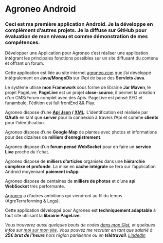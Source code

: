 # Agroneo Android
### Ceci est ma **première application Android**. Je la développe en complément d’autres projets. Je la diffuse sur GitHub pour évaluation de mon niveau et comme démonstration de mes compétences.

Développer une Application pour Agroneo c’est réaliser une application intégrant les principales fonctions possibles sur un site diffusant du contenu et offrant un forum.

Cette application est liée au site internet [agroneo.com](https://agroneo.com/) que j’ai développé intégralement en **Java/MongoDb** sur l’Api de base des **Servlets Java**. 

Le système utilise **mon Framework** sous forme de librairie **Jar Maven**, le projet PageLive. **PageLive** est un projet **close-source**, il permet la création d'un CMS/Forum complet avec des Apis. PageLive est pensé SEO et funambule, l'édition est full frontEnd && Play.

Agroneo dispose d’une **[Api Json](https://api.agroneo.com/documents) / [XML](https://api.agroneo.com/forum.xml)**. L’identification est réalisée par **OAuth** en tant que **server** pour la connexion à travers l’Api et comme **clients** pour l’identification.

Agroneo dispose d’une **Google Map** de plantes avec photos et informations pour des dizaines de **milliers d’enregistrement**.

Agroneo dispose d’un **forum pensé WebSocket** pour en faire un **service Live** proche du t'chat.

Agroneo dispose de **milliers d’articles** organisés dans une **hiérarchie complexe et profonde**. La mise en **cache intégrale** se fera sur l’application Android moyennant **paiement inApp**.

Agroneo dispose de centaines de **milliers de photos** et d’une **api WebSocket** très performante.

[Agroneo](https://agroneo.com/) a d’autres ambitions qui viendront au fil du temps (AgroTerraforming & Logs).

Cette application développé pour Agroneo est **techniquement adaptable** à tout site utilisant la **librairie PageLive**.
 
 
_Vous trouverez aussi quelques bouts de codes [dans mon Gist](https://gist.github.com/pagetronic), et quelques infos sur [moi sur mon site](https://laurent.page.live/)._
_Vous pouvez me recruter en tant que salarié à **25€ brut de l’heure** hors région parisienne ou en **télétravail**. [LindedIn](https://www.linkedin.com/in/pagetronic/)_


